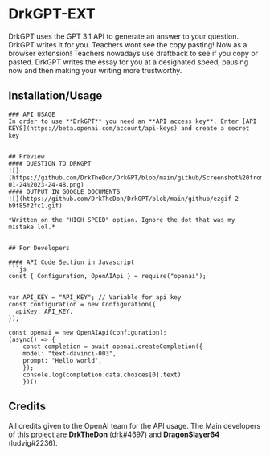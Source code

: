 # DrkGPT-EXT
DrkGPT uses the GPT 3.1 API to generate an answer to your question. 
DrkGPT writes it for you. Teachers wont see the copy pasting! Now as a browser extension!
Teachers nowadays use draftback to see if you copy or pasted. DrkGPT writes the essay for you at a designated speed, pausing now and then making your writing more trustworthy.

## Installation/Usage
```
### API USAGE
In order to use **DrkGPT** you need an **API access key**. Enter [API KEYS](https://beta.openai.com/account/api-keys) and create a secret key


## Preview
#### QUESTION TO DRKGPT
![](https://github.com/DrkTheDon/DrkGPT/blob/main/github/Screenshot%20from%202023-01-24%2023-24-48.png)
#### OUTPUT IN GOOGLE DOCUMENTS
![](https://github.com/DrkTheDon/DrkGPT/blob/main/github/ezgif-2-b9f85f2fc1.gif)

*Written on the "HIGH SPEED" option. Ignore the dot that was my mistake lol.*


## For Developers

#### API Code Section in Javascript
```js
const { Configuration, OpenAIApi } = require("openai");


var API_KEY = "API_KEY"; // Variable for api key
const configuration = new Configuration({
  apiKey: API_KEY, 
});

const openai = new OpenAIApi(configuration);
(async() => {
    const completion = await openai.createCompletion({
    model: "text-davinci-003",
    prompt: "Hello world",
    });
    console.log(completion.data.choices[0].text)
    })()
```


## Credits
All credits given to the OpenAI team for the API usage. 
The Main developers of this project are **DrkTheDon** (drk#4697) and **DragonSlayer64** (ludvig#2236).

